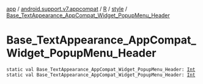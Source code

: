 [app](../../../index.md) / [android.support.v7.appcompat](../../index.md) / [R](../index.md) / [style](index.md) / [Base_TextAppearance_AppCompat_Widget_PopupMenu_Header](.)

# Base_TextAppearance_AppCompat_Widget_PopupMenu_Header

`static val Base_TextAppearance_AppCompat_Widget_PopupMenu_Header: `[`Int`](https://kotlinlang.org/api/latest/jvm/stdlib/kotlin/-int/index.html)
`static val Base_TextAppearance_AppCompat_Widget_PopupMenu_Header: `[`Int`](https://kotlinlang.org/api/latest/jvm/stdlib/kotlin/-int/index.html)